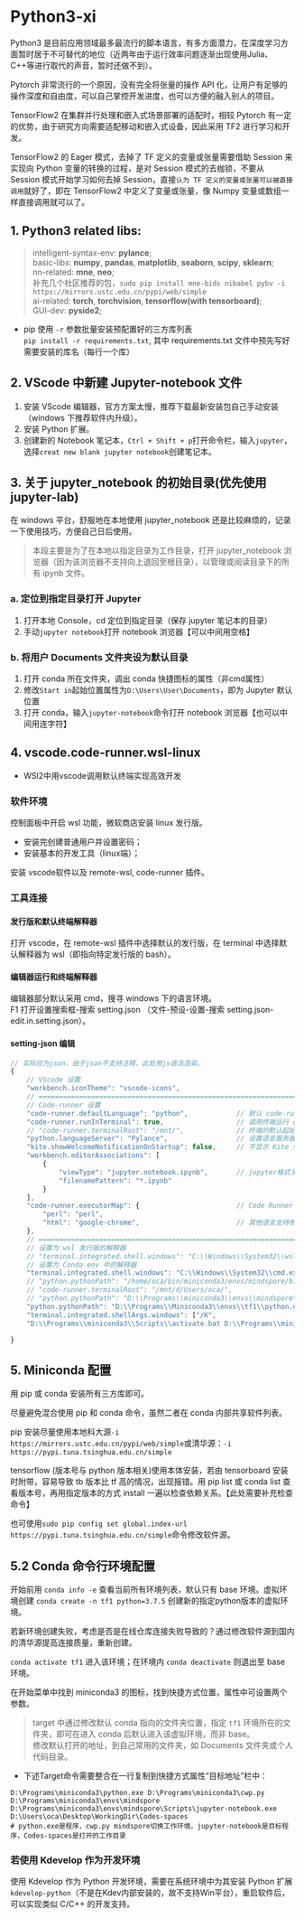 # Python3-xi

Python3 是目前应用领域最多最流行的脚本语言，有多方面潜力，在深度学习方面暂时居于不可替代的地位（近两年由于运行效率问题逐渐出现使用Julia、C++等进行取代的声音，暂时还做不到）。

Pytorch 非常流行的一个原因，没有完全将张量的操作 API 化，让用户有足够的操作深度和自由度，可以自己掌控开发进度，也可以方便的融入别人的项目。

TensorFlow2 在集群并行处理和嵌入式场景部署的适配时，相较 Pytorch 有一定的优势，由于研究方向需要适配移动和嵌入式设备，因此采用 TF2 进行学习和开发。

TensorFlow2 的 Eager 模式，去掉了 TF 定义的变量或张量需要借助 Session 来实现向 Python 变量的转换的过程，是对 Session 模式的去枷锁，不要从 Session 模式开始学习如何去掉 Session，直接`认为 TF 定义的变量或张量可以被直接调用`就好了，即在 TensorFlow2 中定义了变量或张量，像 Numpy 变量或数组一样直接调用就可以了。

## 1. Python3 related libs:  
> intelligent-syntax-env: **pylance**;  
> basic-libs: **numpy**, **pandas**, **matplotlib**, **seaborn**, **scipy**, **sklearn**;  
> nn-related: **mne**, **neo**;   
> 补充几个社区推荐的包，`sudo pip install mne-bids nibabel pybv -i https://mirrors.ustc.edu.cn/pypi/web/simple`   
> ai-related: **torch**, **torchvision**, **tensorflow(with tensorboard)**;  
> GUI-dev: **pyside2**;  

-  pip 使用 `-r` 参数批量安装预配置好的三方库列表  
`pip install -r requirements.txt`, 其中 requirements.txt 文件中预先写好需要安装的库名（每行一个库）


## 2. VScode 中新建 Jupyter-notebook 文件
1. 安装 VScode 编辑器，官方方案太慢，推荐下载最新安装包自己手动安装（windows 下推荐软件内升级）。  
2. 安装 Python 扩展。  
3. 创建新的 Notebook 笔记本，`Ctrl + Shift + p`打开命令栏，输入`jupyter`，选择`creat new blank jupyter notebook`创建笔记本。


## 3. 关于 jupyter_notebook 的初始目录(优先使用 jupyter-lab)

在 windows 平台，舒服地在本地使用 jupyter_notebook 还是比较麻烦的，记录一下使用技巧，方便自己日后使用。

> 本段主要是为了在本地以指定目录为工作目录，打开 jupyter_notebook 浏览器（因为该浏览器不支持向上退回至根目录），以管理或阅读目录下的所有 ipynb 文件。

### a. 定位到指定目录打开 Jupyter
1. 打开本地 Console，cd 定位到指定目录（保存 jupyter 笔记本的目录）
2. 手动`jupyter notebook`打开 notebook 浏览器【可以中间用空格】

### b. 将用户 Documents 文件夹设为默认目录
1. 打开 conda 所在文件夹，调出 conda 快捷图标的属性（非cmd属性）
2. 修改`Start in`起始位置属性为`D:\Users\User\Documents`，即为 Jupyter 默认位置
3. 打开 conda，输入`jupyter-notebook`命令打开 notebook 浏览器【也可以中间用连字符】

## 4. vscode.code-runner.wsl-linux
- WSl2中用vscode调用默认终端实现高效开发

### 软件环境
控制面板中开启 wsl 功能，微软商店安装 linux 发行版。  
- 安装完创建普通用户并设置密码；  
- 安装基本的开发工具（linux端）；  

安装 vscode软件以及 remote-wsl, code-runner 插件。  

### 工具连接
#### 发行版和默认终端解释器
打开 vscode，在 remote-wsl 插件中选择默认的发行版，在 terminal 中选择默认解释器为 wsl（即指向特定发行版的 bash）。  

#### 编辑器运行和终端解释器
编辑器部分默认采用 cmd，搜寻 windows 下的语言环境。  
F1 打开设置搜索框-搜索 setting.json （文件-预设-设置-搜索 setting.json-edit.in.setting.json）。  

#### setting-json 编辑
``` js
// 实际应为json，由于json不支持注释，此处用js语法渲染。
{
    // VScode 设置
    "workbench.iconTheme": "vscode-icons",    
    // ====================================================================================
    // Code-runner 设置
    "code-runner.defaultLanguage": "python",            // 默认 code-runner 编程语言为 Python
    "code-runner.runInTerminal": true,                  // 调用终端运行 code-runner 命令
    // "code-runner.terminalRoot": "/mnt/",             // 终端的默认起始位置
    "python.languageServer": "Pylance",                 // 设置语言服务器
    "kite.showWelcomeNotificationOnStartup": false,     // 不显示 Kite 弹窗
    "workbench.editorAssociations": [
        {
            "viewType": "jupyter.notebook.ipynb",       // jupyter格式关联
            "filenamePattern": "*.ipynb"
        }
    ],
    "code-runner.executorMap": {                        // Code Runner 相关解释器或调试器路径
        "perl": "perl",
        "html": "google-chrome",                        // 其他语言支持参见 Code Runner 插件详情页示例代码
    },
    // ====================================================================================
    // 设置为 wsl 发行版的解释器
    // "terminal.integrated.shell.windows": "C:\\Windows\\System32\\wsl.exe",       // when use wsl as terminal
    // 设置为 Conda env 中的解释器
    "terminal.integrated.shell.windows": "C:\\Windows\\System32\\cmd.exe",
    // "python.pythonPath": "/home/oca/bin/miniconda3/envs/mindspore/bin/python"    // Python 解释器路径
    // "code-runner.terminalRoot": "/mnt/d/Users/oca/",                             // 终端的默认起始位置
    // "python.pythonPath": "D:\\Programs\\miniconda3\\envs\\mindspore\\python.exe",// mindspore 环境中的解释器
    "python.pythonPath": "D:\\Programs\\Miniconda3\\envs\\tf1\\python.exe",         // tf1 环境中的解释器
    "terminal.integrated.shellArgs.windows": ["/K",
    "D:\\Programs\\miniconda3\\Scripts\\activate.bat D:\\Programs\\miniconda3\\envs\\tf1"],  // 激活 tf1 环境

}
```

## 5. Miniconda 配置
用 pip 或 conda 安装所有三方库即可。  

尽量避免混合使用 pip 和 conda 命令，虽然二者在 conda 内部共享软件列表。  

pip 安装尽量使用本地科大源`-i https://mirrors.ustc.edu.cn/pypi/web/simple`或清华源：`-i https://pypi.tuna.tsinghua.edu.cn/simple`  

tensorflow (版本号与 python 版本相关)使用本体安装，若由 tensorboard 安装时附带，容易导致 tb 版本比 tf 高的情况，出现报错。用 pip list 或 conda list 查看版本号，再用指定版本的方式 install 一遍以检查依赖关系。【此处需要补充检查命令】

也可使用`sudo pip config set global.index-url https://pypi.tuna.tsinghua.edu.cn/simple`命令修改软件源。

## 5.2 Conda 命令行环境配置
开始前用 `conda info -e` 查看当前所有环境列表，默认只有 base 环境。虚拟环境创建 `conda create -n tf1 python=3.7.5` 创建新的指定python版本的虚拟环境。  

若新环境创建失败，考虑是否是在线仓库连接失败导致的？通过修改软件源到国内的清华源提高连接质量，重新创建。  

`conda activate tf1` 进入该环境；在环境内 `conda deactivate` 则退出至 base 环境。  

在开始菜单中找到 miniconda3 的图标，找到快捷方式位置，属性中可设置两个参数。  

> target 中通过修改默认 conda 指向的文件夹位置，指定 `tf1` 环境所在的文件夹，即可在进入 conda 后默认进入该虚拟环境，而非 base。  
> 修改默认打开的地址，到自己常用的文件夹，如 Documents 文件夹或个人代码目录。

- 下述Target命令需要整合在一行复制到快捷方式属性“目标地址”栏中：

```
D:\Programs\miniconda3\python.exe D:\Programs\miniconda3\cwp.py D:\Programs\miniconda3\envs\mindspore 
D:\Programs\miniconda3\envs\mindspore\Scripts\jupyter-notebook.exe D:\Users\oca\Desktop\WorkingDir\Codes-spaces
# python.exe是程序，cwp.py mindspore切换工作环境，jupyter-notebook是目标程序，Codes-spaces是打开的工作目录
```

### 若使用 Kdevelop 作为开发环境
使用 Kdevelop 作为 Python 开发环境，需要在系统环境中为其安装 Python 扩展`kdevelop-python`（不是在Kdev内部安装的，故不支持Win平台），重启软件后，可以实现类似 C/C++ 的开发支持。
